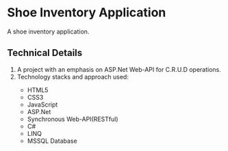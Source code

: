 # Shoe Inventory Application
A shoe inventory application.

## Technical Details
1. A project with an emphasis on ASP.Net Web-API for C.R.U.D operations.
2.  Technology stacks and approach used:
<ul>
  <ul>
    <li>HTML5</li>
    <li>CSS3</li>
    <li>JavaScript</li>
    <li>ASP.Net</li>
    <li>Synchronous Web-API(RESTful)</li>
    <li>C#</li>
    <li>LINQ</li>
    <li>MSSQL Database</li>
  </ul>
</ul>
